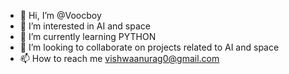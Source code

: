 - 👋 Hi, I’m @Voocboy
- 👀 I’m interested in AI and space
- 🌱 I’m currently learning PYTHON
- 💞️ I’m looking to collaborate on projects related to AI and space
- 📫 How to reach me vishwaanurag0@gmail.com

<!---
Voocboy/Voocboy is a ✨ special ✨ repository because its `README.md` (this file) appears on your GitHub profile.
You can click the Preview link to take a look at your changes.
--->
